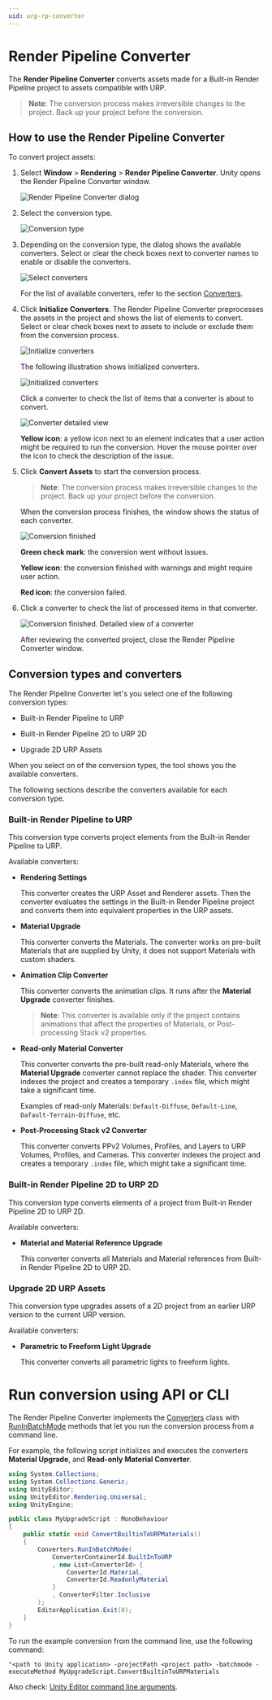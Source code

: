 ```yaml
---
uid: urp-rp-converter
---
```

# Render Pipeline Converter

The **Render Pipeline Converter** converts assets made for a Built-in Render Pipeline project to assets compatible with URP.

> **Note**: The conversion process makes irreversible changes to the project. Back up your project before the conversion.

## How to use the Render Pipeline Converter

To convert project assets:

1. Select **Window** > **Rendering** > **Render Pipeline Converter**. Unity opens the Render Pipeline Converter window.

    ![Render Pipeline Converter dialog](../Images/rp-converter/rp-converter-dialog.png)

2. Select the conversion type.

    ![Conversion type](../Images/rp-converter/conversion-types.png)

3. Depending on the conversion type, the dialog shows the available converters. Select or clear the check boxes next to converter names to enable or disable the converters.

    ![Select converters](../Images/rp-converter/select-converters.png)

    For the list of available converters, refer to the section [Converters](#converters).

4. Click **Initialize Converters**. The Render Pipeline Converter preprocesses the assets in the project and shows the list of elements to convert. Select or clear check boxes next to assets to include or exclude them from the conversion process.

    ![Initialize converters](../Images/rp-converter/initialize.png)

    The following illustration shows initialized converters.

    ![Initialized converters](../Images/rp-converter/after-initialize.png)

    Click a converter to check the list of items that a converter is about to convert.

    ![Converter detailed view](../Images/rp-converter/converter-detailed-view.png)

    **Yellow icon**: a yellow icon next to an element indicates that a user action might be required to run the conversion. Hover the mouse pointer over the icon to check the description of the issue.

5. Click **Convert Assets** to start the conversion process.

    > **Note**: The conversion process makes irreversible changes to the project. Back up your project before the conversion.

    When the conversion process finishes, the window shows the status of each converter.

    ![Conversion finished](../Images/rp-converter/conversion-finished.png)

    **Green check mark**: the conversion went without issues.

    **Yellow icon**: the conversion finished with warnings and might require user action.

    **Red icon**: the conversion failed.

6. Click a converter to check the list of processed items in that converter.

    ![Conversion finished. Detailed view of a converter](../Images/rp-converter/conversion-finished-details.png)

    After reviewing the converted project, close the Render Pipeline Converter window.

## <a name="converters"></a>Conversion types and converters

The Render Pipeline Converter let's you select one of the following conversion types:

* Built-in Render Pipeline to URP

* Built-in Render Pipeline 2D to URP 2D

* Upgrade 2D URP Assets

When you select on of the conversion types, the tool shows you the available converters.

The following sections describe the converters available for each conversion type.

### Built-in Render Pipeline to URP

This conversion type converts project elements from the Built-in Render Pipeline to URP.

Available converters:

* **Rendering Settings**

    This converter creates the URP Asset and Renderer assets. Then the converter evaluates the settings in the Built-in Render Pipeline project and converts them into equivalent properties in the URP assets.

* **Material Upgrade**

    This converter converts the Materials. The converter works on pre-built Materials that are supplied by Unity, it does not support Materials with custom shaders.

* **Animation Clip Converter**

    This converter converts the animation clips. It runs after the **Material Upgrade** converter finishes.

    > **Note**: This converter is available only if the project contains animations that affect the properties of Materials, or Post-processing Stack v2 properties.

* **Read-only Material Converter**

    This converter converts the pre-built read-only Materials, where the **Material Upgrade** converter cannot replace the shader. This converter indexes the project and creates a temporary `.index` file, which might take a significant time.

    Examples of read-only Materials: `Default-Diffuse`, `Default-Line`, `Dafault-Terrain-Diffuse`, etc.

* **Post-Processing Stack v2 Converter**

    This converter converts PPv2 Volumes, Profiles, and Layers to URP Volumes, Profiles, and Cameras. This converter indexes the project and creates a temporary `.index` file, which might take a significant time.

### Built-in Render Pipeline 2D to URP 2D

This conversion type converts elements of a project from Built-in Render Pipeline 2D to URP 2D.

Available converters:

* **Material and Material Reference Upgrade**

    This converter converts all Materials and Material references from Built-in Render Pipeline 2D to URP 2D.

### Upgrade 2D URP Assets

This conversion type upgrades assets of a 2D project from an earlier URP version to the current URP version.

Available converters:

* **Parametric to Freeform Light Upgrade**

    This converter converts all parametric lights to freeform lights.

# Run conversion using API or CLI

The Render Pipeline Converter implements the [Converters](xref:UnityEditor.Rendering.Universal.Converters) class with [RunInBatchMode](xref:UnityEditor.Rendering.Universal.Converters.RunInBatchMode(UnityEditor.Rendering.Universal.ConverterContainerId)) methods that let you run the conversion process from a command line.

For example, the following script initializes and executes the converters **Material Upgrade**, and **Read-only Material Converter**.

```C#
using System.Collections;
using System.Collections.Generic;
using UnityEditor;
using UnityEditor.Rendering.Universal;
using UnityEngine;

public class MyUpgradeScript : MonoBehaviour
{
    public static void ConvertBuiltinToURPMaterials()
    {
        Converters.RunInBatchMode(
            ConverterContainerId.BuiltInToURP
            , new List<ConverterId> {
                ConverterId.Material,
                ConverterId.ReadonlyMaterial
            }
            , ConverterFilter.Inclusive
        );
        EditorApplication.Exit(0);
    }
}
```

To run the example conversion from the command line, use the following command:

```
"<path to Unity application> -projectPath <project path> -batchmode -executeMethod MyUpgradeScript.ConvertBuiltinToURPMaterials
```

Also check: [Unity Editor command line arguments](https://docs.unity3d.com/Manual/EditorCommandLineArguments.html).
